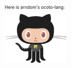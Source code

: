 <!-- ardnom's most used language in all his repos is: ![octo-lang](my-octo-lang.png "ocotolang") -->
<p> Here is arndom's ocoto-lang:</p>
<img src= "./my-octo-lang.png" width="200px"/>
